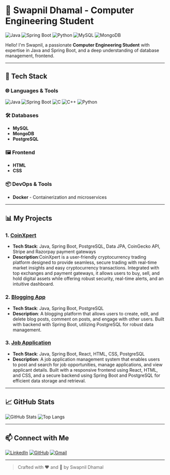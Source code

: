 # 🚀 Swapnil Dhamal - Computer Engineering Student

![Java](https://img.shields.io/badge/Java-ED8B00?style=for-the-badge&logo=java&logoColor=white)
![Spring Boot](https://img.shields.io/badge/Spring%20Boot-6DB33F?style=for-the-badge&logo=springboot&logoColor=white)
![Python](https://img.shields.io/badge/Python-FFD43B?style=for-the-badge&logo=python&logoColor=blue)
![MySQL](https://img.shields.io/badge/MySQL-4479A1?style=for-the-badge&logo=mysql&logoColor=white)
![MongoDB](https://img.shields.io/badge/MongoDB-4EA94B?style=for-the-badge&logo=mongodb&logoColor=white)

Hello! I'm Swapnil, a passionate **Computer Engineering Student** with expertise in Java and Spring Boot, and a deep understanding of database management, frontend.

---

## 🔧 Tech Stack

### 🌐 Languages & Tools
![Java](https://img.shields.io/badge/Java-ED8B00?style=flat&logo=java&logoColor=white)
![Spring Boot](https://img.shields.io/badge/Spring%20Boot-6DB33F?style=flat&logo=springboot&logoColor=white)
![C](https://img.shields.io/badge/C-00599C?style=flat&logo=c&logoColor=white)
![C++](https://img.shields.io/badge/C++-00599C?style=flat&logo=cplusplus&logoColor=white)
![Python](https://img.shields.io/badge/Python-FFD43B?style=flat&logo=python&logoColor=blue)

### 🛠️ Databases
- **MySQL**
- **MongoDB**
- **PostgreSQL**

### 🖼️ Frontend
- **HTML**
- **CSS**

### 📦 DevOps & Tools
- **Docker** - Containerization and microservices

---

## 📊 My Projects

### 1. **[CoinXpert](https://github.com/Swapnil-Dhamal/CoinXpert)**
   - **Tech Stack**: Java, Spring Boot, PostgreSQL, Data JPA, CoinGecko API, Stripe and Razorpay payment gateways
   - **Description**:CoinXpert is a user-friendly cryptocurrency trading platform designed to provide seamless, secure trading with real-time market insights and easy cryptocurrency transactions. Integrated 
       with top exchanges and payment gateways, it allows users to buy, sell, and hold digital assets while offering robust security, real-time alerts, and an intuitive dashboard.


### 2. **[Blogging App](https://github.com/Swapnil-Dhamal/Blogging-App)**
   - **Tech Stack**: Java, Spring Boot, PostgreSQL
   - **Description**: A blogging platform that allows users to create, edit, and delete blog posts, comment on posts, and engage with other users. Built with backend with Spring Boot, utilizing PostgreSQL for 
       robust data management.

### 3. **[Job Application](https://github.com/Swapnil-Dhamal/JobApp)**
   - **Tech Stack**: Java, Spring Boot, React, HTML, CSS, PostgreSQL
   - **Description**: A job application management system that enables users to post and search for job opportunities, manage applications, and view applicant details. Built with a responsive frontend using 
     React, HTML, and CSS, and a secure backend using Spring Boot and PostgreSQL for efficient data storage and retrieval.



---

## 📈 GitHub Stats

![GitHub Stats](https://github-readme-stats.vercel.app/api?username=Swapnil-Dhamal&show_icons=true&theme=radical)
![Top Langs](https://github-readme-stats.vercel.app/api/top-langs/?username=Swapnil-Dhamal&layout=compact&theme=radical)

---

## 📫 Connect with Me
[![LinkedIn](https://img.shields.io/badge/LinkedIn-0077B5?style=for-the-badge&logo=linkedin&logoColor=white)](https://www.linkedin.com/in/swapnil-dhamal-915735291)
[![GitHub](https://img.shields.io/badge/GitHub-181717?style=for-the-badge&logo=github&logoColor=white)](https://github.com/Swapnil-Dhamal)
[![Gmail](https://img.shields.io/badge/Gmail-D14836?style=for-the-badge&logo=gmail&logoColor=white)](mailto:swapnildhamal58@@gmail.com)

---

> Crafted with ❤️ and 🚀 by Swapnil Dhamal
